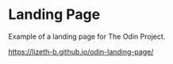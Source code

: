 # Landing Page
Example of a landing page for The Odin Project.

https://lizeth-b.github.io/odin-landing-page/
